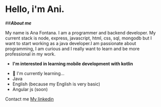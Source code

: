 # Hello, i'm Ani. 

##***About me***

My name is Ana Fontana. I am a programmer and backend developer.
My current stack is node, express, javascript, html, css, sql, mongodb but I want to start working as a java developer.I am passionate about programming, 
I am curious and I really want to learn and be more professional in my work.
* **I'm interested in learning mobile development with kotlin**
- 🌱 I'm currently learning...
- Java
- English (because my English is very basic)
- Angular js (soon)

Contact me 
<a href="https://www.linkedin.com/in/anafontana822/">My linkedin</a>


